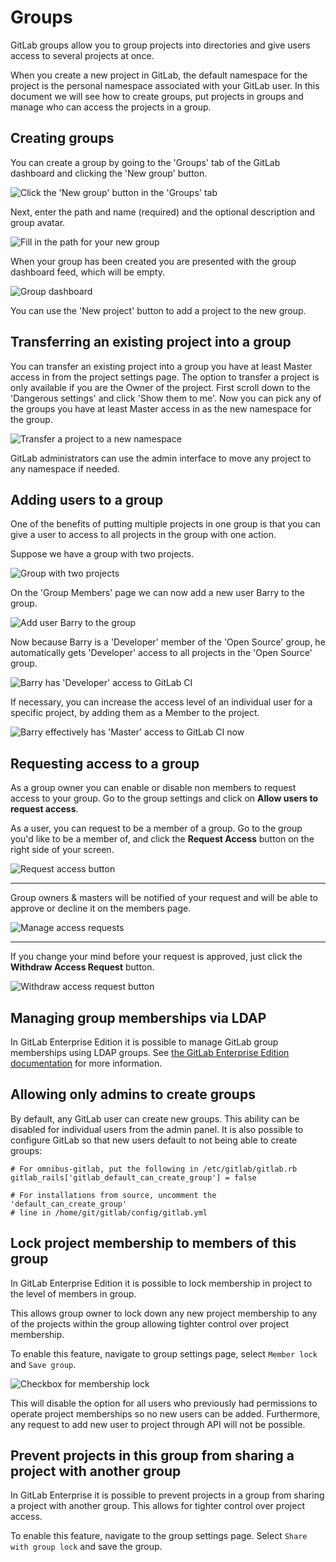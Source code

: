 # Groups

GitLab groups allow you to group projects into directories and give users access to several projects at once.

When you create a new project in GitLab, the default namespace for the project is the personal namespace associated with your GitLab user.
In this document we will see how to create groups, put projects in groups and manage who can access the projects in a group.

## Creating groups

You can create a group by going to the 'Groups' tab of the GitLab dashboard and clicking the 'New group' button.

![Click the 'New group' button in the 'Groups' tab](groups/new_group_button.png)

Next, enter the path and name (required) and the optional description and group avatar.

![Fill in the path for your new group](groups/new_group_form.png)

When your group has been created you are presented with the group dashboard feed, which will be empty.

![Group dashboard](groups/group_dashboard.png)

You can use the 'New project' button to add a project to the new group.

## Transferring an existing project into a group

You can transfer an existing project into a group you have at least Master access in from the project settings page. 
The option to transfer a project is only available if you are the Owner of the project.
First scroll down to the 'Dangerous settings' and click 'Show them to me'.
Now you can pick any of the groups you have at least Master access in as the new namespace for the group.

![Transfer a project to a new namespace](groups/transfer_project.png)

GitLab administrators can use the admin interface to move any project to any namespace if needed.

## Adding users to a group

One of the benefits of putting multiple projects in one group is that you can give a user to access to all projects in the group with one action.

Suppose we have a group with two projects.

![Group with two projects](groups/group_with_two_projects.png)

On the 'Group Members' page we can now add a new user Barry to the group.

![Add user Barry to the group](groups/add_member_to_group.png)

Now because Barry is a 'Developer' member of the 'Open Source' group, he automatically gets 'Developer' access to all projects in the 'Open Source' group.

![Barry has 'Developer' access to GitLab CI](groups/project_members_via_group.png)

If necessary, you can increase the access level of an individual user for a specific project, by adding them as a Member to the project.

![Barry effectively has 'Master' access to GitLab CI now](groups/override_access_level.png)

## Requesting access to a group

As a group owner you can enable or disable non members to request access to
your group. Go to the group settings and click on **Allow users to request access**.

As a user, you can request to be a member of a group. Go to the group you'd
like to be a member of, and click the **Request Access** button on the right
side of your screen.

![Request access button](groups/request_access_button.png)

---

Group owners & masters will be notified of your request and will be able to approve or
decline it on the members page.

![Manage access requests](groups/access_requests_management.png)

---

If you change your mind before your request is approved, just click the
**Withdraw Access Request** button.

![Withdraw access request button](groups/withdraw_access_request_button.png)

## Managing group memberships via LDAP

In GitLab Enterprise Edition it is possible to manage GitLab group memberships using LDAP groups.
See [the GitLab Enterprise Edition documentation](http://docs.gitlab.com/ee/integration/ldap.html) for more information.

## Allowing only admins to create groups

By default, any GitLab user can create new groups.
This ability can be disabled for individual users from the admin panel.
It is also possible to configure GitLab so that new users default to not being able to create groups:

```
# For omnibus-gitlab, put the following in /etc/gitlab/gitlab.rb
gitlab_rails['gitlab_default_can_create_group'] = false

# For installations from source, uncomment the 'default_can_create_group'
# line in /home/git/gitlab/config/gitlab.yml
```

## Lock project membership to members of this group

In GitLab Enterprise Edition it is possible to lock membership in project to the
level of members in group.

This allows group owner to lock down any new project membership to any of the
projects within the group allowing tighter control over project membership.

To enable this feature, navigate to group settings page, select `Member lock`
and `Save group`.

![Checkbox for membership lock](groups/membership_lock.png)

This will disable the option for all users who previously had permissions to
operate project memberships so no new users can be added. Furthermore, any
request to add new user to project through API will not be possible.

## Prevent projects in this group from sharing a project with another group

In GitLab Enterprise it is possible to prevent projects in a group from sharing
a project with another group. This allows for tighter control over project
access.

To enable this feature, navigate to the group settings page. Select `Share with
group lock` and save the group.
